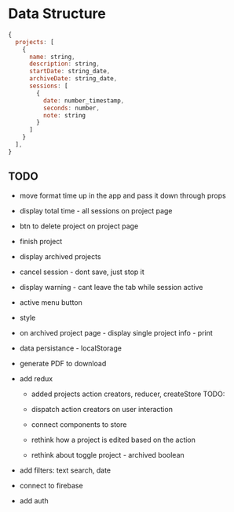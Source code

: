 # Data Structure

```js
{
  projects: [
    {
      name: string,
      description: string,
      startDate: string_date,
      archiveDate: string_date,
      sessions: [
        {
          date: number_timestamp,
          seconds: number,
          note: string
        }
      ]
    }
  ],
}
```

## TODO

- move format time up in the app and pass it down through props
- display total time - all sessions on project page
- btn to delete project on project page
- finish project
- display archived projects
- cancel session - dont save, just stop it
- display warning - cant leave the tab while session active
- active menu button
- style
- on archived project page - display single project info - print
- data persistance - localStorage
- generate PDF to download


- add redux
  - added projects action creators, reducer, createStore
  TODO:
  - dispatch action creators on user interaction
  - connect components to store





  - rethink how a project is edited based on the action
  - rethink about toggle project - archived boolean




- add filters: text search, date 
- connect to firebase
- add auth
